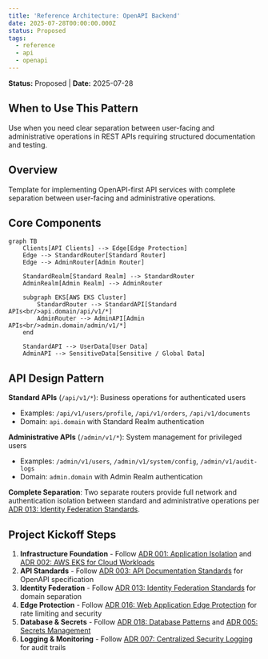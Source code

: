 ```yaml
---
title: 'Reference Architecture: OpenAPI Backend'
date: 2025-07-28T00:00:00.000Z
status: Proposed
tags:
  - reference
  - api
  - openapi
---
```



**Status:** Proposed \| **Date:** 2025-07-28

## When to Use This Pattern

Use when you need clear separation between user-facing and
administrative operations in REST APIs requiring structured
documentation and testing.

## Overview

Template for implementing OpenAPI-first API services with complete
separation between user-facing and administrative operations.

## Core Components

``` mermaid
graph TB
    Clients[API Clients] --> Edge[Edge Protection]
    Edge --> StandardRouter[Standard Router]
    Edge --> AdminRouter[Admin Router]
    
    StandardRealm[Standard Realm] --> StandardRouter
    AdminRealm[Admin Realm] --> AdminRouter
    
    subgraph EKS[AWS EKS Cluster]
        StandardRouter --> StandardAPI[Standard APIs<br/>api.domain/api/v1/*]
        AdminRouter --> AdminAPI[Admin APIs<br/>admin.domain/admin/v1/*]
    end
    
    StandardAPI --> UserData[User Data]
    AdminAPI --> SensitiveData[Sensitive / Global Data]
```

## API Design Pattern

**Standard APIs** (`/api/v1/*`): Business operations for authenticated
users

- Examples: `/api/v1/users/profile`, `/api/v1/orders`,
  `/api/v1/documents`
- Domain: `api.domain` with Standard Realm authentication

**Administrative APIs** (`/admin/v1/*`): System management for
privileged users

- Examples: `/admin/v1/users`, `/admin/v1/system/config`,
  `/admin/v1/audit-logs`
- Domain: `admin.domain` with Admin Realm authentication

**Complete Separation**: Two separate routers provide full network and
authentication isolation between standard and administrative operations
per [ADR 013: Identity Federation
Standards](../security/013-identity-federation.qmd).

## Project Kickoff Steps

1.  **Infrastructure Foundation** - Follow [ADR 001: Application
    Isolation](../security/001-isolation.qmd) and [ADR 002: AWS EKS for
    Cloud Workloads](../operations/002-workloads.qmd)
2.  **API Standards** - Follow [ADR 003: API Documentation
    Standards](../development/003-apis.qmd) for OpenAPI specification
3.  **Identity Federation** - Follow [ADR 013: Identity Federation
    Standards](../security/013-identity-federation.qmd) for domain
    separation
4.  **Edge Protection** - Follow [ADR 016: Web Application Edge
    Protection](../security/016-edge-protection.qmd) for rate limiting
    and security
5.  **Database & Secrets** - Follow [ADR 018: Database
    Patterns](../operations/018-database-patterns.qmd) and [ADR 005:
    Secrets Management](../security/005-secrets-management.qmd)
6.  **Logging & Monitoring** - Follow [ADR 007: Centralized Security
    Logging](../operations/007-logging.qmd) for audit trails
